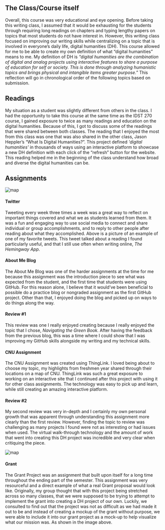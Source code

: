 ##  The Class/Course itself  ##
Overall, this course was very educational and eye opening. Before taking this writing class, I assumed that it would be exhausting for the students through requiring long readings on chapters and typing lengthy papers on topics that most students do not have interest in. However, this writing class focused on improving our writing skills while centralizing on a topic that is involved in everyone’s daily life, digital humanities (DH). This course allowed for me to be able to create my own definition of what “digital humanities” means to me. My definition of DH is _“digital humanities are the combination of digital and analog projects using interactive features to share a purpose of education for self or society. This is done through analyzing humanistic topics and brings physical and intangible items greater purpose.”_ This reflection will go in chronological order of the following topics based on submission.
<br />

## Readings ##
My situation as a student was slightly different from others in the class. I had the opportunity to take this course at the same time as the IDST 270 course, I gained exposure to twice as many readings and education on the digital humanities. Because of this, I got to discuss some of the readings that were shared between both classes. The reading that I enjoyed the most from this class was one that was also shared in the other class, Jason Heppler’s “What Is Digital Humanities?”. This project defined _'digital humanities'_ in thousands of ways using an interactive platform to showcase a new DH definition with each click of the “refresh” button for the website. This reading helped me in the beginning of the class understand how broad and diverse the digital humanities can be.


## Assignments ##
![map](https://sophbaxt.github.io/sophia-baxter-CNU/images/tweet.png)

#### Twitter
Tweeting every week three times a week was a great way to reflect on important things covered and what we as students learned from them. It was a fun and engaging way to use social media to connect and share individual or group accomplishments, and to reply to other people after reading about what they accomplished. Above is a picture of an example of one of my favorite tweets. This tweet talked about a reading I found particularly useful, and that I still use often when writing online, _The Hemingway App_.

#### About Me Blog
The About Me Blog was one of the harder assignments at the time for me because this assignment was the introduction piece to see what was expected from the student, and the first time that students were using GitHub. For this reason alone, I believe that it would’ve been beneficial to possible do a practice blog or nongraded assignment as the first GitHub project. Other than that, I enjoyed doing the blog and picked up on ways to do things along the way. 

#### Review #1
This review was one I really enjoyed creating because I really enjoyed the topic that I chose, _Navigating the Green Book._ After having the feedback from the previous blog, this was a time where I could show that I was improving my GitHub skills alongside my writing and my technical skills. 
#### CNU Assignment
The CNU Assignment was created using ThingLink. I loved being about to choose my topic, my highlights from freshmen year shared through their locations on a map of CNU. ThingLink was such a great exposure to working on an interactive site that I continued after this project with using it for other class assignments. The technology was easy to pick up and learn, while still creating an amazing interactive platform. 

#### Review #2
My second review was very in-depth and I certainly my own personal growth that was apparent through understanding this assignment more clearly than the first review. However, finding the topic to review was challenging as many projects I found were not as interesting or had issues when used. The virtual walk-through technology and the amount of work that went into creating this DH project was incredible and very clear when critiquing the piece. 

![map](https://sophbaxt.github.io/sophia-baxter-CNU/images/GrantMockUp.png)

#### Grant
The Grant Project was an assignment that built upon itself for a long time throughout the ending part of the semester. This assignment was very resourceful and a direct example of what a real Grant proposal would look like. Originally, my group thought that with this project being stretched across so many classes, that we were supposed to be trying to attempt to implement the grant into creating a DH project of our own. Luckily, we consulted to find out that the project was not as difficult as we had made it out to be and instead of creating a mockup of the grant without purpose, we were able to include it into our grant project as a mock-up to help visualize what our mission was.  As shown in the image above.
